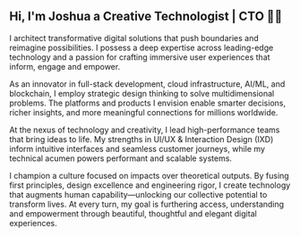 ## Hi, I'm Joshua a Creative Technologist | CTO 👾👋

I architect transformative digital solutions that push boundaries and reimagine possibilities. I possess a deep expertise across leading-edge technology and a passion for crafting immersive user experiences that inform, engage and empower.

As an innovator in full-stack development, cloud infrastructure, AI/ML, and blockchain, I employ strategic design thinking to solve multidimensional problems. The platforms and products I envision enable smarter decisions, richer insights, and more meaningful connections for millions worldwide.

At the nexus of technology and creativity, I lead high-performance teams that bring ideas to life. My strengths in UI/UX & Interaction Design (IXD) inform intuitive interfaces and seamless customer journeys, while my technical acumen powers performant and scalable systems. 

I champion a culture focused on impacts over theoretical outputs. By fusing first principles, design excellence and engineering rigor, I create technology that augments human capability—unlocking our collective potential to transform lives. At every turn, my goal is furthering access, understanding and empowerment through beautiful, thoughtful and elegant digital experiences.

<!--
**jshuadvd/jshuadvd** is a ✨ _special_ ✨ repository because its `README.md` (this file) appears on your GitHub profile.

Here are some ideas to get you started:

- 🔭 I’m currently working on ...
- 🌱 I’m currently learning ...
- 👯 I’m looking to collaborate on ...
- 🤔 I’m looking for help with ...
- 💬 Ask me about ...
- 📫 How to reach me: ...
- ⚡ Fun fact: ...
-->
